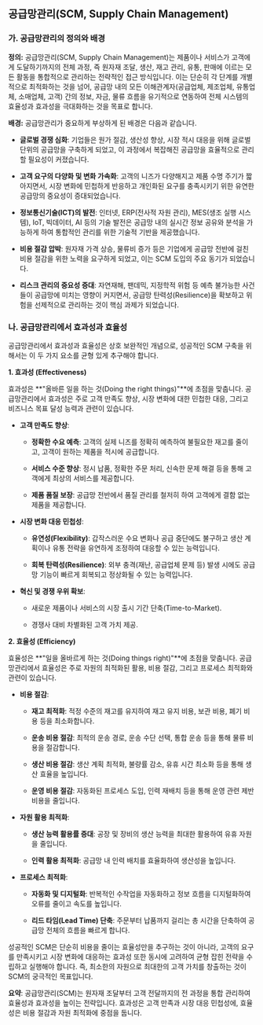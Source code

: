 ## 공급망관리(SCM, Supply Chain Management)

### 가. 공급망관리의 정의와 배경

**정의:** 공급망관리(SCM, Supply Chain Management)는 제품이나 서비스가 고객에게 도달하기까지의 전체 과정, 즉 원자재 조달, 생산, 재고 관리, 유통, 판매에 이르는 모든 활동을 통합적으로 관리하는 전략적인 접근 방식입니다. 이는 단순히 각 단계를 개별적으로 최적화하는 것을 넘어, 공급망 내의 모든 이해관계자(공급업체, 제조업체, 유통업체, 소매업체, 고객) 간의 정보, 자금, 물류 흐름을 유기적으로 연동하여 전체 시스템의 효율성과 효과성을 극대화하는 것을 목표로 합니다.

**배경:** 공급망관리가 중요하게 부상하게 된 배경은 다음과 같습니다.

- **글로벌 경쟁 심화**: 기업들은 원가 절감, 생산성 향상, 시장 적시 대응을 위해 글로벌 단위의 공급망을 구축하게 되었고, 이 과정에서 복잡해진 공급망을 효율적으로 관리할 필요성이 커졌습니다.
    
- **고객 요구의 다양화 및 변화 가속화**: 고객의 니즈가 다양해지고 제품 수명 주기가 짧아지면서, 시장 변화에 민첩하게 반응하고 개인화된 요구를 충족시키기 위한 유연한 공급망의 중요성이 증대되었습니다.
    
- **정보통신기술(ICT)의 발전**: 인터넷, ERP(전사적 자원 관리), MES(생조 실행 시스템), IoT, 빅데이터, AI 등의 기술 발전은 공급망 내의 실시간 정보 공유와 분석을 가능하게 하여 통합적인 관리를 위한 기술적 기반을 제공했습니다.
    
- **비용 절감 압박**: 원자재 가격 상승, 물류비 증가 등은 기업에게 공급망 전반에 걸친 비용 절감을 위한 노력을 요구하게 되었고, 이는 SCM 도입의 주요 동기가 되었습니다.
    
- **리스크 관리의 중요성 증대**: 자연재해, 팬데믹, 지정학적 위험 등 예측 불가능한 사건들이 공급망에 미치는 영향이 커지면서, 공급망 탄력성(Resilience)을 확보하고 위험을 선제적으로 관리하는 것이 핵심 과제가 되었습니다.
    

### 나. 공급망관리에서 효과성과 효율성

공급망관리에서 효과성과 효율성은 상호 보완적인 개념으로, 성공적인 SCM 구축을 위해서는 이 두 가지 요소를 균형 있게 추구해야 합니다.

**1. 효과성 (Effectiveness)**

효과성은 **"올바른 일을 하는 것(Doing the right things)"**에 초점을 맞춥니다. 공급망관리에서 효과성은 주로 고객 만족도 향상, 시장 변화에 대한 민첩한 대응, 그리고 비즈니스 목표 달성 능력과 관련이 있습니다.

- **고객 만족도 향상**:
    
    - **정확한 수요 예측**: 고객의 실제 니즈를 정확히 예측하여 불필요한 재고를 줄이고, 고객이 원하는 제품을 적시에 공급합니다.
        
    - **서비스 수준 향상**: 정시 납품, 정확한 주문 처리, 신속한 문제 해결 등을 통해 고객에게 최상의 서비스를 제공합니다.
        
    - **제품 품질 보장**: 공급망 전반에서 품질 관리를 철저히 하여 고객에게 결함 없는 제품을 제공합니다.
        
- **시장 변화 대응 민첩성**:
    
    - **유연성(Flexibility)**: 갑작스러운 수요 변화나 공급 중단에도 불구하고 생산 계획이나 유통 전략을 유연하게 조정하여 대응할 수 있는 능력입니다.
        
    - **회복 탄력성(Resilience)**: 외부 충격(재난, 공급업체 문제 등) 발생 시에도 공급망 기능이 빠르게 회복되고 정상화될 수 있는 능력입니다.
        
- **혁신 및 경쟁 우위 확보**:
    
    - 새로운 제품이나 서비스의 시장 출시 기간 단축(Time-to-Market).
        
    - 경쟁사 대비 차별화된 고객 가치 제공.
        

**2. 효율성 (Efficiency)**

효율성은 **"일을 올바르게 하는 것(Doing things right)"**에 초점을 맞춥니다. 공급망관리에서 효율성은 주로 자원의 최적화된 활용, 비용 절감, 그리고 프로세스 최적화와 관련이 있습니다.

- **비용 절감**:
    
    - **재고 최적화**: 적정 수준의 재고를 유지하여 재고 유지 비용, 보관 비용, 폐기 비용 등을 최소화합니다.
        
    - **운송 비용 절감**: 최적의 운송 경로, 운송 수단 선택, 통합 운송 등을 통해 물류 비용을 절감합니다.
        
    - **생산 비용 절감**: 생산 계획 최적화, 불량률 감소, 유휴 시간 최소화 등을 통해 생산 효율을 높입니다.
        
    - **운영 비용 절감**: 자동화된 프로세스 도입, 인력 재배치 등을 통해 운영 관련 제반 비용을 줄입니다.
        
- **자원 활용 최적화**:
    
    - **생산 능력 활용률 증대**: 공장 및 장비의 생산 능력을 최대한 활용하여 유휴 자원을 줄입니다.
        
    - **인력 활용 최적화**: 공급망 내 인력 배치를 효율화하여 생산성을 높입니다.
        
- **프로세스 최적화**:
    
    - **자동화 및 디지털화**: 반복적인 수작업을 자동화하고 정보 흐름을 디지털화하여 오류를 줄이고 속도를 높입니다.
        
    - **리드 타임(Lead Time) 단축**: 주문부터 납품까지 걸리는 총 시간을 단축하여 공급망 전체의 흐름을 빠르게 합니다.
        

성공적인 SCM은 단순히 비용을 줄이는 효율성만을 추구하는 것이 아니라, 고객의 요구를 만족시키고 시장 변화에 대응하는 효과성 또한 동시에 고려하여 균형 잡힌 전략을 수립하고 실행해야 합니다. 즉, 최소한의 자원으로 최대한의 고객 가치를 창출하는 것이 SCM의 궁극적인 목표입니다.

**요약**: 공급망관리(SCM)는 원자재 조달부터 고객 전달까지의 전 과정을 통합 관리하여 효율성과 효과성을 높이는 전략입니다. 효과성은 고객 만족과 시장 대응 민첩성에, 효율성은 비용 절감과 자원 최적화에 중점을 둡니다.